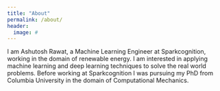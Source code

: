```yaml
---
title: "About"
permalink: /about/
header:
  image: #
---
```


I am Ashutosh Rawat, a Machine Learning Engineer at Sparkcognition, working in the domain of renewable energy. I am interested in applying machine learning and deep learning techniques to solve the real world problems. Before working at Sparkcognition I was pursuing my PhD from Columbia University in the domain of Computational Mechanics.
